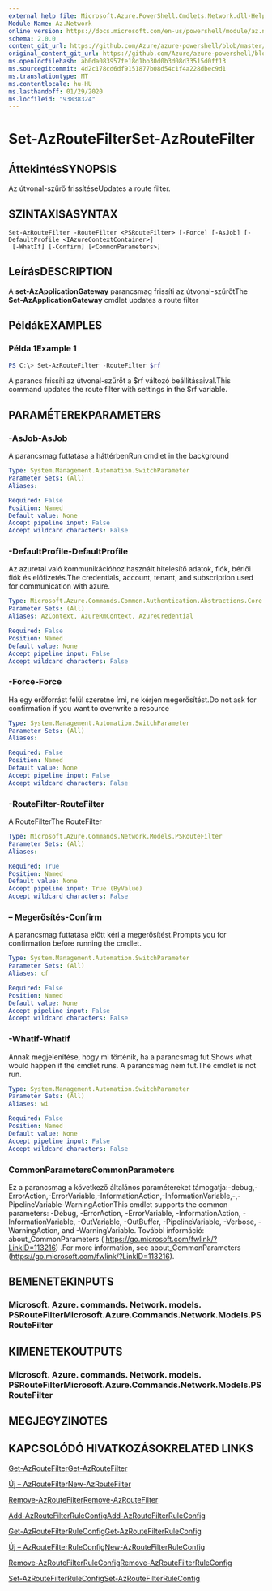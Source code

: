 ```yaml
---
external help file: Microsoft.Azure.PowerShell.Cmdlets.Network.dll-Help.xml
Module Name: Az.Network
online version: https://docs.microsoft.com/en-us/powershell/module/az.network/set-azroutefilter
schema: 2.0.0
content_git_url: https://github.com/Azure/azure-powershell/blob/master/src/Network/Network/help/Set-AzRouteFilter.md
original_content_git_url: https://github.com/Azure/azure-powershell/blob/master/src/Network/Network/help/Set-AzRouteFilter.md
ms.openlocfilehash: ab0da083957fe18d1bb30d0b3d08d33515d0ff13
ms.sourcegitcommit: 4d2c178cd6df9151877b08d54c1f4a228dbec9d1
ms.translationtype: MT
ms.contentlocale: hu-HU
ms.lasthandoff: 01/29/2020
ms.locfileid: "93838324"
---
```

# <span data-ttu-id="c8b65-101">Set-AzRouteFilter</span><span class="sxs-lookup"><span data-stu-id="c8b65-101">Set-AzRouteFilter</span></span>

## <span data-ttu-id="c8b65-102">Áttekintés</span><span class="sxs-lookup"><span data-stu-id="c8b65-102">SYNOPSIS</span></span>
<span data-ttu-id="c8b65-103">Az útvonal-szűrő frissítése</span><span class="sxs-lookup"><span data-stu-id="c8b65-103">Updates a route filter.</span></span>

## <span data-ttu-id="c8b65-104">SZINTAXISA</span><span class="sxs-lookup"><span data-stu-id="c8b65-104">SYNTAX</span></span>

```
Set-AzRouteFilter -RouteFilter <PSRouteFilter> [-Force] [-AsJob] [-DefaultProfile <IAzureContextContainer>]
 [-WhatIf] [-Confirm] [<CommonParameters>]
```

## <span data-ttu-id="c8b65-105">Leírás</span><span class="sxs-lookup"><span data-stu-id="c8b65-105">DESCRIPTION</span></span>
<span data-ttu-id="c8b65-106">A **set-AzApplicationGateway** parancsmag frissíti az útvonal-szűrőt</span><span class="sxs-lookup"><span data-stu-id="c8b65-106">The **Set-AzApplicationGateway** cmdlet updates a route filter</span></span>

## <span data-ttu-id="c8b65-107">Példák</span><span class="sxs-lookup"><span data-stu-id="c8b65-107">EXAMPLES</span></span>

### <span data-ttu-id="c8b65-108">Példa 1</span><span class="sxs-lookup"><span data-stu-id="c8b65-108">Example 1</span></span>
```powershell
PS C:\> Set-AzRouteFilter -RouteFilter $rf
```

<span data-ttu-id="c8b65-109">A parancs frissíti az útvonal-szűrőt a $rf változó beállításaival.</span><span class="sxs-lookup"><span data-stu-id="c8b65-109">This command updates the route filter with settings in the $rf variable.</span></span>

## <span data-ttu-id="c8b65-110">PARAMÉTEREK</span><span class="sxs-lookup"><span data-stu-id="c8b65-110">PARAMETERS</span></span>

### <span data-ttu-id="c8b65-111">-AsJob</span><span class="sxs-lookup"><span data-stu-id="c8b65-111">-AsJob</span></span>
<span data-ttu-id="c8b65-112">A parancsmag futtatása a háttérben</span><span class="sxs-lookup"><span data-stu-id="c8b65-112">Run cmdlet in the background</span></span>

```yaml
Type: System.Management.Automation.SwitchParameter
Parameter Sets: (All)
Aliases:

Required: False
Position: Named
Default value: None
Accept pipeline input: False
Accept wildcard characters: False
```

### <span data-ttu-id="c8b65-113">-DefaultProfile</span><span class="sxs-lookup"><span data-stu-id="c8b65-113">-DefaultProfile</span></span>
<span data-ttu-id="c8b65-114">Az azuretal való kommunikációhoz használt hitelesítő adatok, fiók, bérlői fiók és előfizetés.</span><span class="sxs-lookup"><span data-stu-id="c8b65-114">The credentials, account, tenant, and subscription used for communication with azure.</span></span>

```yaml
Type: Microsoft.Azure.Commands.Common.Authentication.Abstractions.Core.IAzureContextContainer
Parameter Sets: (All)
Aliases: AzContext, AzureRmContext, AzureCredential

Required: False
Position: Named
Default value: None
Accept pipeline input: False
Accept wildcard characters: False
```

### <span data-ttu-id="c8b65-115">-Force</span><span class="sxs-lookup"><span data-stu-id="c8b65-115">-Force</span></span>
<span data-ttu-id="c8b65-116">Ha egy erőforrást felül szeretne írni, ne kérjen megerősítést.</span><span class="sxs-lookup"><span data-stu-id="c8b65-116">Do not ask for confirmation if you want to overwrite a resource</span></span>

```yaml
Type: System.Management.Automation.SwitchParameter
Parameter Sets: (All)
Aliases:

Required: False
Position: Named
Default value: None
Accept pipeline input: False
Accept wildcard characters: False
```

### <span data-ttu-id="c8b65-117">-RouteFilter</span><span class="sxs-lookup"><span data-stu-id="c8b65-117">-RouteFilter</span></span>
<span data-ttu-id="c8b65-118">A RouteFilter</span><span class="sxs-lookup"><span data-stu-id="c8b65-118">The RouteFilter</span></span>

```yaml
Type: Microsoft.Azure.Commands.Network.Models.PSRouteFilter
Parameter Sets: (All)
Aliases:

Required: True
Position: Named
Default value: None
Accept pipeline input: True (ByValue)
Accept wildcard characters: False
```

### <span data-ttu-id="c8b65-119">– Megerősítés</span><span class="sxs-lookup"><span data-stu-id="c8b65-119">-Confirm</span></span>
<span data-ttu-id="c8b65-120">A parancsmag futtatása előtt kéri a megerősítést.</span><span class="sxs-lookup"><span data-stu-id="c8b65-120">Prompts you for confirmation before running the cmdlet.</span></span>

```yaml
Type: System.Management.Automation.SwitchParameter
Parameter Sets: (All)
Aliases: cf

Required: False
Position: Named
Default value: None
Accept pipeline input: False
Accept wildcard characters: False
```

### <span data-ttu-id="c8b65-121">-WhatIf</span><span class="sxs-lookup"><span data-stu-id="c8b65-121">-WhatIf</span></span>
<span data-ttu-id="c8b65-122">Annak megjelenítése, hogy mi történik, ha a parancsmag fut.</span><span class="sxs-lookup"><span data-stu-id="c8b65-122">Shows what would happen if the cmdlet runs.</span></span> <span data-ttu-id="c8b65-123">A parancsmag nem fut.</span><span class="sxs-lookup"><span data-stu-id="c8b65-123">The cmdlet is not run.</span></span>

```yaml
Type: System.Management.Automation.SwitchParameter
Parameter Sets: (All)
Aliases: wi

Required: False
Position: Named
Default value: None
Accept pipeline input: False
Accept wildcard characters: False
```

### <span data-ttu-id="c8b65-124">CommonParameters</span><span class="sxs-lookup"><span data-stu-id="c8b65-124">CommonParameters</span></span>
<span data-ttu-id="c8b65-125">Ez a parancsmag a következő általános paramétereket támogatja:-debug,-ErrorAction,-ErrorVariable,-InformationAction,-InformationVariable,-,-PipelineVariable-WarningAction</span><span class="sxs-lookup"><span data-stu-id="c8b65-125">This cmdlet supports the common parameters: -Debug, -ErrorAction, -ErrorVariable, -InformationAction, -InformationVariable, -OutVariable, -OutBuffer, -PipelineVariable, -Verbose, -WarningAction, and -WarningVariable.</span></span> <span data-ttu-id="c8b65-126">További információ: about_CommonParameters ( https://go.microsoft.com/fwlink/?LinkID=113216) .</span><span class="sxs-lookup"><span data-stu-id="c8b65-126">For more information, see about_CommonParameters (https://go.microsoft.com/fwlink/?LinkID=113216).</span></span>

## <span data-ttu-id="c8b65-127">BEMENETEK</span><span class="sxs-lookup"><span data-stu-id="c8b65-127">INPUTS</span></span>

### <span data-ttu-id="c8b65-128">Microsoft. Azure. commands. Network. models. PSRouteFilter</span><span class="sxs-lookup"><span data-stu-id="c8b65-128">Microsoft.Azure.Commands.Network.Models.PSRouteFilter</span></span>

## <span data-ttu-id="c8b65-129">KIMENETEK</span><span class="sxs-lookup"><span data-stu-id="c8b65-129">OUTPUTS</span></span>

### <span data-ttu-id="c8b65-130">Microsoft. Azure. commands. Network. models. PSRouteFilter</span><span class="sxs-lookup"><span data-stu-id="c8b65-130">Microsoft.Azure.Commands.Network.Models.PSRouteFilter</span></span>

## <span data-ttu-id="c8b65-131">MEGJEGYZI</span><span class="sxs-lookup"><span data-stu-id="c8b65-131">NOTES</span></span>

## <span data-ttu-id="c8b65-132">KAPCSOLÓDÓ HIVATKOZÁSOK</span><span class="sxs-lookup"><span data-stu-id="c8b65-132">RELATED LINKS</span></span>

[<span data-ttu-id="c8b65-133">Get-AzRouteFilter</span><span class="sxs-lookup"><span data-stu-id="c8b65-133">Get-AzRouteFilter</span></span>](./Get-AzRouteFilter.md)

[<span data-ttu-id="c8b65-134">Új – AzRouteFilter</span><span class="sxs-lookup"><span data-stu-id="c8b65-134">New-AzRouteFilter</span></span>](./New-AzRouteFilter.md)

[<span data-ttu-id="c8b65-135">Remove-AzRouteFilter</span><span class="sxs-lookup"><span data-stu-id="c8b65-135">Remove-AzRouteFilter</span></span>](./Remove-AzRouteFilter.md)

[<span data-ttu-id="c8b65-136">Add-AzRouteFilterRuleConfig</span><span class="sxs-lookup"><span data-stu-id="c8b65-136">Add-AzRouteFilterRuleConfig</span></span>](./Add-AzRouteFilterRuleConfig.md)

[<span data-ttu-id="c8b65-137">Get-AzRouteFilterRuleConfig</span><span class="sxs-lookup"><span data-stu-id="c8b65-137">Get-AzRouteFilterRuleConfig</span></span>](./Get-AzRouteFilterRuleConfig.md)

[<span data-ttu-id="c8b65-138">Új – AzRouteFilterRuleConfig</span><span class="sxs-lookup"><span data-stu-id="c8b65-138">New-AzRouteFilterRuleConfig</span></span>](./New-AzRouteFilterRuleConfig.md)

[<span data-ttu-id="c8b65-139">Remove-AzRouteFilterRuleConfig</span><span class="sxs-lookup"><span data-stu-id="c8b65-139">Remove-AzRouteFilterRuleConfig</span></span>](./Remove-AzRouteFilterRuleConfig.md)

[<span data-ttu-id="c8b65-140">Set-AzRouteFilterRuleConfig</span><span class="sxs-lookup"><span data-stu-id="c8b65-140">Set-AzRouteFilterRuleConfig</span></span>](./Set-AzRouteFilterRuleConfig.md)
